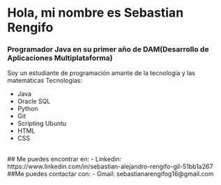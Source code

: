 # Hola, mi nombre es Sebastian Rengifo
### Programador Java en su primer año de DAM(Desarrollo de Aplicaciones Multiplataforma)


Soy un estudiante de programación amante de la tecnología y las matemáticas
Tecnologías:
- Java
- Oracle SQL
- Python
- Git
- Scripting Ubuntu
- HTML
- CSS
<br/>
## Me puedes encontrar en:
- Linkedin: https://www.linkedin.com/in/sebastian-alejandro-rengifo-gil-51bb1a267
<br/>
##Me puedes contactar con:
- Gmail: sebastianarengifog16@gmail.com

